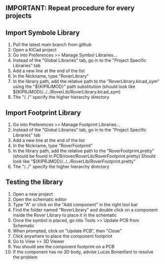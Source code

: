 ## IMPORTANT: Repeat procedure for every projects
## Import Symbole Library
1. Pull the latest main branch from github
2. Open a KiCad project
3. Go into Preferences >> Manage Symbol Libraries...
4.  Instead of the "Global Libraries" tab, go in to the "Project Specific Libraries" tab
5. Add a new line at the end of the list
6. In the Nickname, type "RoverLibrary"
7. In the library path, add the relative path to the "RoverLibrary.kicad_sym" using the "${KIPRJMOD}" path substitution (should look like ${KIPRJMOD}/../../RoverLib/RoverLibrary.kicad_sym)
8. The "/../" specify the higher hierarchy directory

## Import Footprint Library

1. Go into Preferences >> Manage Footprint Libraries...
2. Instead of the "Global Libraries" tab, go in to the "Project Specific Libraries" tab
3. Add a new line at the end of the list
4. In the Nickname, type "RoverFootprint"
5. In the library path, add the relative path to the "RoverFootprint.pretty" (should be found in PCB/rover/RoverLib/RoverFootprint.pretty) Should look like "${KIPRJMOD}/../../RoverLib/RoverFootprint.pretty"
6. The "/../" specify the higher hierarchy directory

## Testing the library

1. Open a new project
2. Open the schematic editor
3. Type "A" or click on the "Add component" in the right tool bar
4. Find the folder named "RoverLibrary" and double click on a component inside the Rover Library to place it in the schematic
5. Once the symbol is placed, go into Tools >> Update PCB from Schematic
6. When prompted, click on "Update PCB", then "Close"
7. Click anywhere to place the component footprint
8. Go to View >> 3D Viewer
9. You should see the component footprint on a PCB
10. If the component has no 3D body, advise Lucas Bonenfant to resolve the problem
